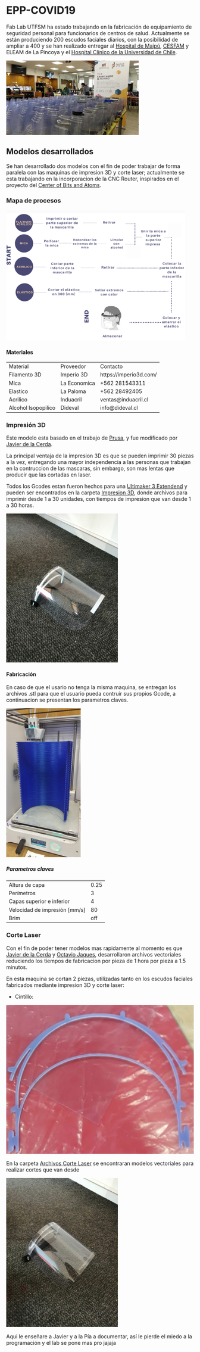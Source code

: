 # EPP-COVID19

Fab Lab UTFSM ha estado trabajando en la fabricación de equipamiento de seguridad personal para funcionarios de centros de salud.
Actualmente se están produciendo 200 escudos faciales diarios, con la posibilidad de ampliar a 400 y se han realizado entregar al [Hospital de Maipú](http://www.hospitalelcarmen.cl/hec/), [CESFAM](http://www.laguiadesantiagodechile.com/du/358-la-pincoya-cesfam) y ELEAM de La Pincoya y el [Hospital Clínico de la Universidad de Chile](https://www.redclinica.cl/). 


<img src="Imagenes/muestra.jpeg"  height="200" >

## Modelos desarrollados

Se han desarrollado dos modelos con el fin de poder trabajar de forma paralela con las maquinas de impresion 3D y corte laser; actualmente se esta trabajando en la incorporacion de la CNC Router, inspirados en el proyecto del [Center of Bits and Atoms](https://gitlab.cba.mit.edu/alfonso/fabshield). 

### Mapa de procesos

<img src="Imagenes/proceso.PNG"  height="350">

#### Materiales

<table>
  <tr>
    <td>Material</td>
    <td>Proveedor</td>
    <td>Contacto</td>
  </tr>
<tr>
     <td>Filamento 3D</td>
    <td>Imperio 3D</td>
    <td>https://imperio3d.com/</td>
</tr>
  <tr>
     <td>Mica</td>
    <td>La Economica</td>
    <td>+562 281543311</td>
</tr>
<tr>
    <td>Elastico</td>
    <td>La Paloma</td>
    <td>+562 28492405</td>
</tr>
<tr>
    <td>Acrilico</td>
    <td>Induacril</td>
    <td>ventas@induacril.cl</td>
</tr>
<tr>
    <td>Alcohol Isopopilico</td>
    <td>Dideval</td>
    <td>info@dideval.cl</td>
</tr>
</table>  

### Impresión 3D

Este modelo esta basado en el trabajo de [Prusa](https://www.prusaprinters.org/prints/25857-prusa-face-shield), y fue modificado por [Javier de la Cerda](https://www.instagram.com/javier.mkr/). 

La principal ventaja de la impresion 3D es que se pueden imprimir 30 piezas a la vez, entregando una mayor independencia a las personas que trabajan en la contruccion de las mascaras, sin embargo, son mas lentas que producir que las cortadas en laser. 

Todos los Gcodes estan fueron hechos para una [Ultimaker 3 Extendend](https://ultimaker.com/download/21471/Ultimaker%203%20Extended%20specification%20sheet.pdf) y pueden ser encontrados en la carpeta [Impresion 3D](https://github.com/FabLabUTFSM/EPP-COVID19/tree/master/Archivos%20Impresion%203D), donde archivos para imprimir desde 1 a 30 unidades, con tiempos de impresion que van desde 1 a 30 horas.

<img src="Imagenes/Imp3D.jpeg"  height="400" > 


#### Fabricación

En caso de que el usario no tenga la misma maquina, se entregan los archivos .stl para que el usuario pueda contruir sus propios Gcode, a continuacion se presentan los parametros claves. 

<img src="Imagenes/torre3D_2.jpeg"  height="400" >  

##### Parametros claves

<table>
  <tr>
    <td>Altura de capa</td>
    <td>0.25 </td>
  </tr>
<tr>
     <td> Perímetros </td>
    <td>3 </td>
</tr>
  <tr>
     <td>Capas superior e inferior </td>
    <td>4</td>
</tr>
<tr>
    <td>Velocidad de impresión [mm/s]</td>
    <td>80 </td>
</tr>
<tr>
    <td>Brim </td>
    <td>off</td>
</tr>
</table> 




### Corte Laser

Con el fin de poder tener modelos mas rapidamente al momento es que [Javier de la Cerda](https://www.instagram.com/javier.mkr/) y [Octavio Jaques](https://www.instagram.com/octaviojaques/), desarrollaron archivos vectoriales reduciendo los tiempos de fabricacion por pieza de 1 hora por pieza a 1.5 minutos.  

En esta maquina se cortan 2 piezas, utilizadas tanto en los escudos faciales fabricados mediante impresion 3D y corte laser:

- Cintillo:  
<img src="Imagenes/cintillo.jpeg"  height="400" > 


En la carpeta [Archivos Corte Laser](https://github.com/FabLabUTFSM/EPP-COVID19/tree/master/Archivo%20Corte%20Laser) se encontraran modelos vectoriales para realizar cortes que van desde 

<img src="Imagenes/CorteLaser.jpeg"  height="400" > 

Aqui le enseñare a Javier y a la Pía a documentar, así le pierde el miedo a la programación y el lab se pone mas pro jajaja